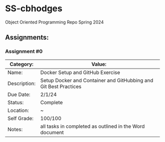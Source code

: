 # SS-cbhodges
Object Oriented Programming Repo Spring 2024

## Assignments:

### Assignment #0

| Category: | Value: |
| --- | --- |
| Name: | Docker Setup and GitHub Exercise |
| Description: | Setup Docker and Container and GitHubbing and Git Best Practices |
| Due Date: | 2/1/24 |
| Status: | Complete |
| Location: | ~ |
| Self Grade: | 100/100 |
| Notes: | all tasks in completed as outlined in the Word document |
